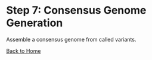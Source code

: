 # Step 7: Consensus Genome Generation

Assemble a consensus genome from called variants.

[Back to Home](Home)
